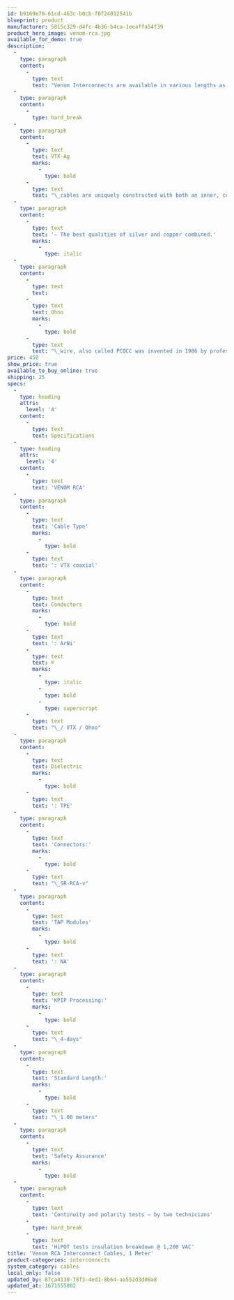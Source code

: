 ```yaml
---
id: b9169e70-61cd-463c-b0cb-f0f24012541b
blueprint: product
manufacturer: 5815c329-d4fc-4b36-b4ca-1eeaffa54f39
product_hero_image: venom-rca.jpg
available_for_demo: true
description:
  -
    type: paragraph
    content:
      -
        type: text
        text: "Venom Interconnects are available in various lengths as ordered. They are also available for Balanced Interconnects. \_"
  -
    type: paragraph
    content:
      -
        type: hard_break
  -
    type: paragraph
    content:
      -
        type: text
        text: VTX-Ag
        marks:
          -
            type: bold
      -
        type: text
        text: "\_cables are uniquely constructed with both an inner, center conductor made of pure silver and an outer concentric ring conductor made of pure copper.\_\_It is made using the finest fluorocarbon insulation to minimize dielectric absorption and re-radiation which translates to an improvement in resolution and clarity.\_\_VTX-Ag delivers the speed and clarity of silver and the midrange warmth and three dimensional power in the lower octaves of copper without imparting any of the negatives associated with either metal."
  -
    type: paragraph
    content:
      -
        type: text
        text: '— The best qualities of silver and copper combined.'
        marks:
          -
            type: italic
  -
    type: paragraph
    content:
      -
        type: text
        text: ‌
      -
        type: text
        text: Ohno
        marks:
          -
            type: bold
      -
        type: text
        text: "\_wire, also called ‌PCOCC was invented in 1986 by professor Atsumi ‌Ohno of the Chiba Institute of Technology in Japan. Copper wire is created by an extrusion process that pulls a rod of cold copper through a small orifice which creates multiple crystalline boundaries. By contrast, ‌‌Ohno wire is made by a process using heated molds that cast a wire to form a single crystalline structure. ‌‌Ohno wire is well known for its exceptionally pure, grain-free sonic qualities."
price: 450
show_price: true
available_to_buy_online: true
shipping: 25
specs:
  -
    type: heading
    attrs:
      level: '4'
    content:
      -
        type: text
        text: Specifications
  -
    type: heading
    attrs:
      level: '4'
    content:
      -
        type: text
        text: 'VENOM RCA'
  -
    type: paragraph
    content:
      -
        type: text
        text: 'Cable Type'
        marks:
          -
            type: bold
      -
        type: text
        text: ': VTX coaxial'
  -
    type: paragraph
    content:
      -
        type: text
        text: Conductors
        marks:
          -
            type: bold
      -
        type: text
        text: ': ArNi'
      -
        type: text
        text: ®
        marks:
          -
            type: italic
          -
            type: bold
          -
            type: superscript
      -
        type: text
        text: "\_/ VTX / Ohno"
  -
    type: paragraph
    content:
      -
        type: text
        text: Dielectric
        marks:
          -
            type: bold
      -
        type: text
        text: ': TPE'
  -
    type: paragraph
    content:
      -
        type: text
        text: 'Connectors:'
        marks:
          -
            type: bold
      -
        type: text
        text: "\_SR-RCA-v"
  -
    type: paragraph
    content:
      -
        type: text
        text: 'TAP Modules'
        marks:
          -
            type: bold
      -
        type: text
        text: ': NA'
  -
    type: paragraph
    content:
      -
        type: text
        text: 'KPIP Processing:'
        marks:
          -
            type: bold
      -
        type: text
        text: "\_4-days"
  -
    type: paragraph
    content:
      -
        type: text
        text: 'Standard Length:'
        marks:
          -
            type: bold
      -
        type: text
        text: "\_1.00 meters"
  -
    type: paragraph
    content:
      -
        type: text
        text: 'Safety Assurance'
        marks:
          -
            type: bold
  -
    type: paragraph
    content:
      -
        type: text
        text: 'Continuity and polarity tests – by two technicians'
      -
        type: hard_break
      -
        type: text
        text: 'HiPOT tests insulation breakdown @ 1,200 VAC'
title: 'Venom RCA Interconnect Cables, 1 Meter'
product-categories: interconnects
system_category: cables
local_only: false
updated_by: 87ca4130-78f3-4ed1-8b64-aa552d3d08a8
updated_at: 1671555002
---
```


